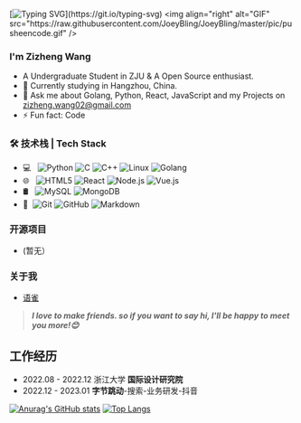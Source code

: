 [![Typing SVG](https://readme-typing-svg.demolab.com?font=Fira+Code&pause=1000&color=000000&width=435&lines=%3E%3E+Hello+World!)](https://git.io/typing-svg)
<img align="right" alt="GIF" src="https://raw.githubusercontent.com/JoeyBling/JoeyBling/master/pic/pusheencode.gif" />

### I'm Zizheng Wang

- A Undergraduate Student in ZJU & A Open Source enthusiast.
- 🌱 Currently studying in Hangzhou, China.
- 💬 Ask me about Golang, Python, React, JavaScript and my Projects on [zizheng.wang02@gmail.com](mailto:zizheng.wang02@gmail.com)
- ⚡ Fun fact: Code

### 🛠 技术栈 | Tech Stack

- 💻 &#160; ![Python](https://img.shields.io/badge/-Python-333333?style=flat&logo=Python&logoColor=007396)
![C](https://img.shields.io/badge/-C-333333?style=flat&logo=C&logoColor=FCC624)
![C++](https://img.shields.io/badge/-C++-333333?style=flat&logo=C++&logoColor=FCC624)
![Linux](https://img.shields.io/badge/-Linux-333333?style=flat&logo=Linux&logoColor=FCC624)
![Golang](https://img.shields.io/badge/-Go-333333?style=flat&logo=Go&logoColor=0011ff)
- 🌐 &#160; ![HTML5](https://img.shields.io/badge/-HTML5-333333?style=flat&logo=HTML5)
![React](https://img.shields.io/badge/-React-333333?style=flat&logo=React&logoColor=0000ff)
![Node.js](https://img.shields.io/badge/-Node.js-333333?style=flat&logo=node.js)
![Vue.js](https://img.shields.io/badge/-VueJS-333333?style=flat&logo=Vue.js)
- 🛢 &#160; ![MySQL](https://img.shields.io/badge/-MySQL-333333?style=flat&logo=mysql)
![MongoDB](https://img.shields.io/badge/-MongoDB-333333?style=flat&logo=mongodb)
- 🔧 &#160;![Git](https://img.shields.io/badge/-Git-333333?style=flat&logo=git)
![GitHub](https://img.shields.io/badge/-GitHub-333333?style=flat&logo=github)
![Markdown](https://img.shields.io/badge/-Markdown-333333?style=flat&logo=markdown)

### 开源项目
- (暂无）

### 关于我
- [语雀](https://www.yuque.com/cookie-5dtyt)

> ***I love to make friends. so if you want to say hi, I'll be happy to meet you more!😊***

## 工作经历
- 2022.08 - 2022.12 浙江大学 **国际设计研究院**
- 2022.12 - 2023.01 **字节跳动**-搜索-业务研发-抖音

[![Anurag's GitHub stats](https://github-readme-stats.vercel.app/api?username=zizheng02)](https://github.com/anuraghazra/github-readme-stats)    [![Top Langs](https://github-readme-stats.vercel.app/api/top-langs/?username=zizheng02&layout=compact&)](https://github.com/anuraghazra/github-readme-stats)<br/>

